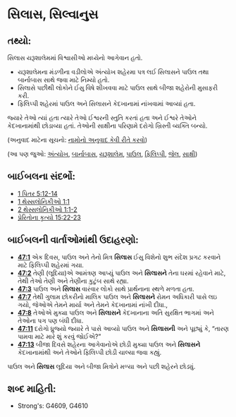 # સિલાસ, સિલ્વાનુસ 

## તથ્યો: 

સિલાસ યરૂશાલેમમાં વિશ્વાસીઓ મધ્યેનો આગેવાન હતો.

* યરૂશાલેમના મંડળીના વડીલોએ અંત્યોખ શહેરમા પત્ર લઈ સિલાસને પાઉલ તથા બાર્નાબાસ સાથે જવા માટે નિમ્યો હતો.
* સિલાસે પછીથી લોકોને ઈસુ વિષે શીખવવા માટે પાઉલ સાથે બીજા શહેરોની મુસાફરી કરી.
* ફિલિપ્પી શહેરમાં પાઉલ અને સિલાસને કેદખાનામાં નાંખવામાં આવ્યાં હતા.

જ્યારે તેઓ ત્યાં હતા ત્યારે તેઓ ઈશ્વરની સ્તુતિ કરતાં હતા અને ઈશ્વરે તેઓને કેદખાનામાંથી છોડાવ્યા હતાં.
તેઓની સાક્ષીના પરિણામે દરોગો ખ્રિસ્તી વ્યક્તિ બન્યો.

(અનુવાદ માટેના સૂચનો: [નામોનો અનુવાદ કેવી રીતે કરવો](rc://gu/ta/man/translate/translate-names))

(આ પણ જુઓ: [અંત્યોખ](../names/antioch.md), [બાર્નાબાસ](../names/barnabas.md), [યરૂશાલેમ](../names/jerusalem.md), [પાઉલ](../names/paul.md), [ફિલિપ્પી](../names/philippi.md), [જેલ](../other/prison.md), [સાક્ષી](../kt/testimony.md))

## બાઈબલના સંદર્ભો: 

* [1 પિતર 5:12-14](rc://gu/tn/help/1pe/05/12)
* [1 થેસ્સલોનિકીઓ 1:1](rc://gu/tn/help/1th/01/01)
* [2 થેસ્સલોનિકીઓ 1:1-2](rc://gu/tn/help/2th/01/01)
* [પ્રેરિતોના કૃત્યો 15:22-23](rc://gu/tn/help/act/15/22)

## બાઈબલની વાર્તાઓમાંથી ઉદાહરણો: 

* __[47:1](rc://gu/tn/help/obs/47/01)__ એક દિવસ, પાઉલ અને તેનો મિત્ર __સિલાસ__ ઈસુ વિશેનો શુભ સંદેશ પ્રગટ કરવાને માટે ફિલિપ્પી શહેરમાં ગયા.
* __[47:2](rc://gu/tn/help/obs/47/02)__ તેણી (લૂદિયા)એ આમંત્રણ આપ્યું પાઉલ અને __સિલાસને__ તેના ઘરમાં રહેવાને માટે, તેથી તેઓ તેણી અને તેણીના કુટુંબ સાથે રહ્યા.
* __[47:3](rc://gu/tn/help/obs/47/03)__ પાઉલ અને __સિલાસ__ વારંવાર લોકો સાથે પ્રાર્થનાના સ્થળે મળતા હતા.
* __[47:7](rc://gu/tn/help/obs/47/07)__ તેથી ગુલામ છોકરીનો માલિક પાઉલ અને __સિલાસને__ રોમન અધિકારી પાસે લઇ ગયો, જેઓએ તેમને માર્યા અને તેમને કેદખાનામાં નાંખી દીધા.,
* __[47:8](rc://gu/tn/help/obs/47/08)__ તેઓએ મુક્યા પાઉલ અને  __સિલાસને__ કેદખાનાના અતિ સુરક્ષિત ભાગમાં અને તેઓના પગ પણ બંધી દીધા.
* __[47:11](rc://gu/tn/help/obs/47/11)__ દરોગો ધ્રુજ્યો જ્યારે તે પાસે આવ્યો પાઉલ અને __સિલાસની__ અને પૂછ્યું કે, “તારણ પામવા માટે મારે શું કરવું જોઈએ?”
* __[47:13](rc://gu/tn/help/obs/47/13)__ બીજા દિવસે શહેરના આગેવાનોએ છોડી મુક્યા પાઉલ અને __સિલાસને__ કેદખાનામાંથી અને તેઓને ફિલિપ્પી છોડી ચાલ્યા જવા કહ્યું.

પાઉલ અને  __સિલાસ__ લૂદિયા અને બીજા મિત્રોને મળ્યા અને પછી શહેરને છોડ્યું.

## શબ્દ માહિતી: 

* Strong's: G4609, G4610
